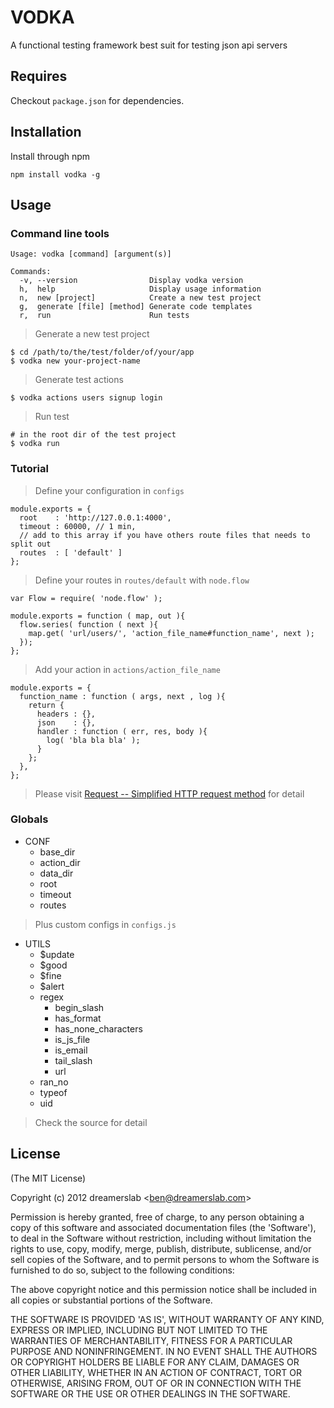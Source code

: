 # VODKA

A functional testing framework best suit for testing json api servers



## Requires

Checkout `package.json` for dependencies.



## Installation

Install through npm

    npm install vodka -g



## Usage

### Command line tools

    Usage: vodka [command] [argument(s)]

    Commands:
      -v, --version                Display vodka version
      h,  help                     Display usage information
      n,  new [project]            Create a new test project
      g,  generate [file] [method] Generate code templates
      r,  run                      Run tests

> Generate a new test project

    $ cd /path/to/the/test/folder/of/your/app
    $ vodka new your-project-name

> Generate test actions

    $ vodka actions users signup login

> Run test

    # in the root dir of the test project
    $ vodka run



### Tutorial

> Define your configuration in `configs`

    module.exports = {
      root    : 'http://127.0.0.1:4000',
      timeout : 60000, // 1 min,
      // add to this array if you have others route files that needs to split out
      routes  : [ 'default' ]
    };

> Define your routes in `routes/default` with `node.flow`

    var Flow = require( 'node.flow' );

    module.exports = function ( map, out ){
      flow.series( function ( next ){
        map.get( 'url/users/', 'action_file_name#function_name', next );
      });
    };

> Add your action in `actions/action_file_name`

    module.exports = {
      function_name : function ( args, next , log ){
        return {
          headers : {},
          json    : {},
          handler : function ( err, res, body ){
            log( 'bla bla bla' );
          }
        };
      },
    };

> Please visit [Request -- Simplified HTTP request method](https://github.com/mikeal/request) for detail


### Globals

- CONF
    - base_dir
    - action_dir
    - data_dir
    - root
    - timeout
    - routes

> Plus custom configs in `configs.js`

- UTILS
    - $update
    - $good
    - $fine
    - $alert
    - regex
        - begin_slash
        - has_format
        - has_none_characters
        - is_js_file
        - is_email
        - tail_slash
        - url
    - ran_no
    - typeof
    - uid

> Check the source for detail



## License

(The MIT License)

Copyright (c) 2012 dreamerslab &lt;ben@dreamerslab.com&gt;

Permission is hereby granted, free of charge, to any person obtaining
a copy of this software and associated documentation files (the
'Software'), to deal in the Software without restriction, including
without limitation the rights to use, copy, modify, merge, publish,
distribute, sublicense, and/or sell copies of the Software, and to
permit persons to whom the Software is furnished to do so, subject to
the following conditions:

The above copyright notice and this permission notice shall be
included in all copies or substantial portions of the Software.

THE SOFTWARE IS PROVIDED 'AS IS', WITHOUT WARRANTY OF ANY KIND,
EXPRESS OR IMPLIED, INCLUDING BUT NOT LIMITED TO THE WARRANTIES OF
MERCHANTABILITY, FITNESS FOR A PARTICULAR PURPOSE AND NONINFRINGEMENT.
IN NO EVENT SHALL THE AUTHORS OR COPYRIGHT HOLDERS BE LIABLE FOR ANY
CLAIM, DAMAGES OR OTHER LIABILITY, WHETHER IN AN ACTION OF CONTRACT,
TORT OR OTHERWISE, ARISING FROM, OUT OF OR IN CONNECTION WITH THE
SOFTWARE OR THE USE OR OTHER DEALINGS IN THE SOFTWARE.